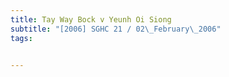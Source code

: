 ```yaml
---
title: Tay Way Bock v Yeunh Oi Siong 
subtitle: "[2006] SGHC 21 / 02\_February\_2006"
tags:


---
```


